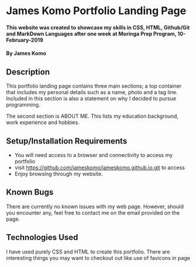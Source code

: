 # James Komo Portfolio Landing Page
#### This website was created to showcase my skills in CSS, HTML, Github/Git and MarkDown Languages after one week at Moringa Prep Program, 10-February-2019
#### By **James Komo**
## Description
This portfolio landing page contains three main sections; a top container that includes my personal details such as a name, photo and a tag line. Included in this section is also a statement on why I decided to pursue programming.

The second section is ABOUT ME. This lists my education background, work experience and hobbies.
## Setup/Installation Requirements
* You will need access to a browser and connectivity to access my portfolio
* visit https://github.com/jameskomo/jameskomo.github.io.git to access
* Enjoy browsing through my website.

## Known Bugs
There are currently no known issues with my web page. However, should you encounter any, feel free to contact me on the email provided on the page.
## Technologies Used
I have used purely CSS and HTML to create this portfolio. There are interesting things you may want to checkout out like use of favicons in page <title>, import of Google fonts to use some catchy fonts, includinga GIF to enrich your experience, use of floats, classes, image positioning and text decoration among others. 
## Support and contact details
For any bugs or other issues, contact me on the email link on the page. I am available on james.komoh@gmail.com in case you cannot access the page. Feel free to contribute to the project.
### License
This site is license under GNU General Public License v3.0 GNU GPLv3. Permissions of this strong copyleft license are conditioned on making available complete source code of licensed works and modifications, which include larger works using a licensed work, under the same license. Copyright and license notices must be preserved. Contributors provide an express grant of patent rights.
  
